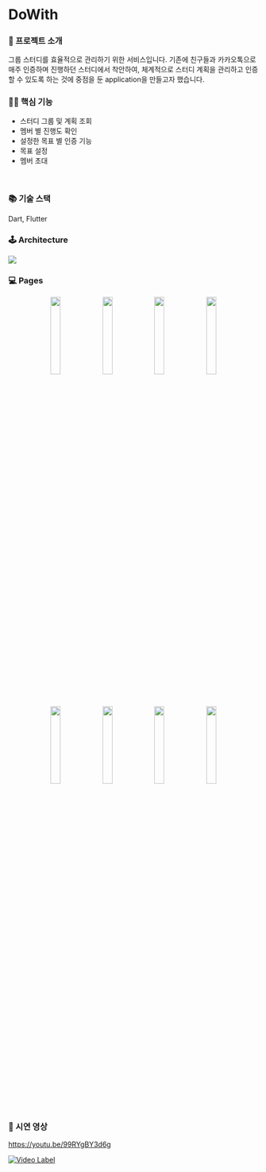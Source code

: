 # DoWith

### 🧐 프로젝트 소개
그룹 스터디를 효율적으로 관리하기 위한 서비스입니다.
기존에 친구들과 카카오톡으로 매주 인증하며 진행하던 스터디에서 착안하여, 체계적으로 스터디 계획을 관리하고 인증할 수 있도록 하는 것에 중점을 둔 application을 만들고자 했습니다.
</br>

### 🧞‍♂️ 핵심 기능
- 스터디 그룹 및 계획 조회
- 멤버 별 진행도 확인
- 설정한 목표 별 인증 기능
- 목표 설정
- 멤버 초대
</br>

### 📚 기술 스택
Dart, Flutter
</br>

### 🕹️ Architecture
<img src="https://github.com/user-attachments/assets/c6c0ddda-4b8f-4475-b668-0dac734fad49"/>
</br>

### 💻 Pages
<p align="center"> 
  <img src="https://github.com/user-attachments/assets/a4bca241-f503-4b70-ad82-3d56c9ca9120" align="center" width="20%">  
  <img src="https://github.com/user-attachments/assets/42304f7c-f062-4a23-a200-6530a03f1f11" align="center" width="20%"> 
  <img src="https://github.com/user-attachments/assets/dcd51220-08a7-4528-b75e-787f594d304a" align="center" width="20%"> 
  <img src="https://github.com/user-attachments/assets/81a8ebe0-b863-470f-be09-5783e68d5a08" align="center" width="20%">
</p>
</br>
<p align="center">
  <img src="https://github.com/user-attachments/assets/595c81b2-f2d0-416a-ac0c-10fd282adef7" align="center" width="20%">
  <img src="https://github.com/user-attachments/assets/4e2da1cc-c344-48da-b99a-375d4f02b37d" align="center" width="20%">
  <img src="https://github.com/user-attachments/assets/767b4bd4-62cd-4f01-9918-2ed05897a5ca" align="center" width="20%">
  <img src="https://github.com/user-attachments/assets/80ef8393-f820-4f00-abd9-366c7c46ee96" align="center" width="20%">
</p></br>

### 🎥 시연 영상

https://youtu.be/99RYgBY3d6g

[![Video Label](http://img.youtube.com/vi/99RYgBY3d6g/0.jpg)](https://youtu.be/99RYgBY3d6g)

